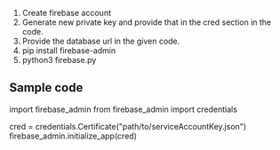 1. Create firebase account
2. Generate new private key and provide that in the cred section in the code.
3. Provide the database url in the given code.
4. pip install firebase-admin
5. python3 firebase.py

Sample code 
-------------------------------------------
import firebase_admin
from firebase_admin import credentials

cred = credentials.Certificate("path/to/serviceAccountKey.json")
firebase_admin.initialize_app(cred)
